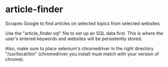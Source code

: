 # article-finder

Scrapes Google to find articles on selected topics from selected websites

Use the "article_finder.sql" file to set up an SQL data first. This is where the user's entered keywords and websites will be persistently stored.

Also, make sure to place selenium's chromedriver in the right directory "/usr/local/bin" (chromedriver you install must match with your version of chrome).
